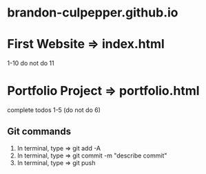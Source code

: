 # brandon-culpepper.github.io

# First Website => index.html
1-10 do not do 11
# Portfolio Project => portfolio.html
complete todos 1-5 (do not do 6)
## Git commands
1) In terminal, type => git add -A
2) In terminal, type => git commit -m "describe commit"
3) In terminal, type => git push